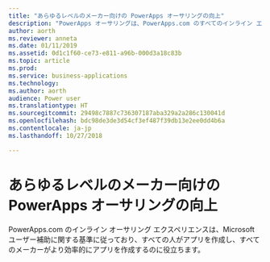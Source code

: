 ```yaml
---
title: "あらゆるレベルのメーカー向けの PowerApps オーサリングの向上"
description: "PowerApps オーサリングは、PowerApps.com のすべてのインライン エクスペリエンスにおいて Microsoft ユーザー補助に関する基準に従っています。"
author: aorth
ms.reviewer: anneta
ms.date: 01/11/2019
ms.assetid: 0d1c1f60-ce73-e811-a96b-000d3a18c83b
ms.topic: article
ms.prod: 
ms.service: business-applications
ms.technology: 
ms.author: aorth
audience: Power user
ms.translationtype: HT
ms.sourcegitcommit: 29498c7887c736307187aba329a2a286c130041d
ms.openlocfilehash: bdc98de3de3d54cf3ef487f39db13e2ee0dd4b6a
ms.contentlocale: ja-jp
ms.lasthandoff: 10/27/2018

---
```

# <a name="improved-powerapps-authoring-for-makers-of-all-abilities"></a>あらゆるレベルのメーカー向けの PowerApps オーサリングの向上




PowerApps.com のインライン オーサリング エクスペリエンスは、Microsoft ユーザー補助に関する基準に従っており、すべての人がアプリを作成し、すべてのメーカーがより効率的にアプリを作成するのに役立ちます。
